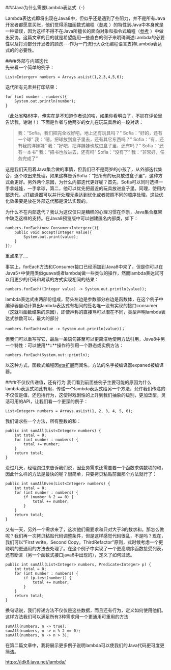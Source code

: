 ###Java为什么需要Lambda表达式（-）

Lambda表达式即将出现在Java8中，但似乎还是遇到了些阻力，并不是所有Java 开发者都愿意买账，他们觉得添加函数式编程（[参考](http://www.ruanyifeng.com/blog/2012/04/functional_programming.html) ）的特性到Java中本身就是一种错误，因为这样不得不在Java所擅长的面向对象和指令式编程（[参考](http://zh.wikipedia.org/wiki/%E6%8C%87%E4%BB%A4%E5%BC%8F%E7%B7%A8%E7%A8%8B) ）中做出妥协。这篇文章的目的就是希望能用一些直白的例子来明确阐述Lambda的必要性以及打消部分开发者的顾虑---作为一门流行大众化编程语言支持Lambda表达式的的必要性。  

####外部与内部迭代  
先来看一个简单的例子：  

    List<Interger> numbers = Arrays.asList(1,2,3,4,5,6);

迭代所有元素并打印结果：  

    for (int number : numbers){
        System.out.println(number);
    }
（此处省略68字，俺实在是不知道作者说的啥，如果你看明白了，不妨在评论里告诉我，谢谢！）下面是作者与他两岁的女儿在玩玩具后的一段对话：  

>我：“Sofia，我们把完全收好吧，地上还有玩具吗？”
>Sofia：“好的，还有一个球”
>我：“嗯，把球放到盒子里去，还有其它东西吗？”
>Sofia：“有，还有我的洋娃娃”
>我：“好吧，把洋娃娃也放进盒子里，还有吗？”
>Sofia：“还有一本书”
>我：“把书也放进去，还有吗”
>Sofia：“没有了”
>我：“非常好，任务完成了”

这是我们天用着Java集合做的事情，但我们已不是两岁的小孩了，从外部迭代集合，逐个取出来处理，如果这样告诉Sofia：“把所有的玩具放进盒子里”，这种方式会更好。另外两个原因，为什么内部迭代更好呢？首先，Sofia可以同时选择一手拿娃娃，一手拿球，第二，他可以优先把最近的玩具放进盒子里。同理，使用内部迭代，[JIT编译器](http://zh.wikipedia.org/wiki/%E5%8D%B3%E6%99%82%E7%B7%A8%E8%AD%AF)可以并行处理元素达到优化或者按照不同的顺序处理。这些优化效果要是放在外部迭代那是没法实现的。   

为什么不在内部迭代？我认为这仅仅只是糟糕的心理习惯在作祟，Java集合框架中缺乏这样的支持。在Java8预览版中可以创建匿名内部类，如下：

    numbers.forEach(new Consumer<Interger>(){
        public void accept(Integer value){
            System.out.print(value);
        }
    });

重点来了....  

事实上，forEach方法和Consumer接口已经添加到Java8中来了，但是你可以在Java5+中使用类似guava或者lambdaj做一些类似的操作，然而lambda表达试可以用更少的代码和易读的方式实现相同的结果：  
    
    numbers.forEach((Integer value) -> System.out.println(value));

lambda表达式由两部份组成，箭头左边是参数部分右边是函数体，在这个例子中编译器自动计算出lambda表达式有相同的签名唯一没有实现的接口consumer（这就叫函数结果的原因），即使声称的直接骂可以潜在不同，类型声明lambda表达式参数可以，最大的部分  

    numbers.forEach(value -> System.out.println(value))；

但我们可以重写写它，最后一条语句甚至可以更简洁地使用方法引用，Java8中另一个特性：可以使用**::**操作符引用一个静态或实例方法：
      
    numbers.forEach(System.out::println);

以这种方式，函数式编程因[eta扩展](http://hongjiang.info/tag/java8/)而闻名。方法的名字被编译器expaned被编译器。

####不仅仅传递值，还有行为
我们看到前面些例子主要可能的原因为什么lambda表达式如此有用，传递一个lambda表达式给另一个方法，允许我们传递的不仅仅是值，还包括行为，这使得戏剧性的上升到我们抽象的级别，更加泛型，灵活可用的API，让我们看一个更深的例子：  

    List<Integer> numbers = Arrays.asList(1, 2, 3, 4, 5, 6);
我们请求些一个方法，所有整数的和：  

    public int sumAll(List<Integer> numbers) {
        int total = 0;
        for (int number : numbers) {
            total += number;
        }
        return total;
    }

没过几天，经理跑过来告诉我们说，因业务需求还需要要一个函数求偶数项的和，因此什么样的方法是最快的呢？很简单，只要拷贝粘贴前面那个方法就行了：

    public int sumAllEven(List<Integer> numbers) {
        int total = 0;
        for (int number : numbers) {
            if (number % 2 == 0) {
                total += number;
            }
        }
        return total;
    }
    
又有一天，另外一个需求来了，这次他们需要求和只对大于3的数求和。那怎么做呢？我们再一次拷贝粘贴代码调整条件，但是这样感觉代码很乱，不是吗？现在，我们可以“First write，Second Copy，ThirdRefactor"原则，式时候考虑一个更聪明的更通用的方法去处理了。在这个例子中实现了一个更高顺序函数接受列表，还有断言（另一个函数式接口java8中出现的），定义了如何过滤。

    public int sumAll(List<Integer> numbers, Predicate<Integer> p) {
        int total = 0;
        for (int number : numbers) {
            if (p.test(number)) {
                total += number;
            }
        }
        return total;
    }

换句话说，我们传递方法不仅仅是这些数据，而且还有行为，定义如何使用他们。这样方法我们可以满足所有3种需求用一个更通用可重用的方法  

    sumAll(numbers, n -> true);
    sumAll(numbers, n -> n % 2 == 0);
    sumAll(numbers, n -> n > 3);

在第二篇文章中，我将展示更多例子说明lambda可以使我们的Java代码更可度更简洁。









https://jdk8.java.net/lambda/
